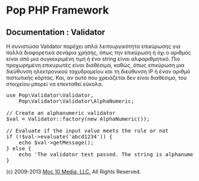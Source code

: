 Pop PHP Framework
=================

Documentation : Validator
-------------------------

Η συνιστώσα Validator παρέχει απλά λειτουργικότητα επικύρωσης για πολλά διαφορετικά σενάρια χρήσης, όπως την επικύρωση ή όχι ο αριθμός είναι από μια συγκεκριμένη τιμή ή ένα string είναι αλφαριθμητικό. Πιο προχωρημένη επικυρωτές είναι διαθέσιμα, καθώς, όπως επικύρωση μια διεύθυνση ηλεκτρονικού ταχυδρομείου και τη διεύθυνση IP ή έναν αριθμό πιστωτικής κάρτας. Και, αν αυτό που χρειάζεται δεν είναι διαθέσιμο, του στοιχείου μπορεί να επεκταθεί εύκολα.

<pre>
use Pop\Validator\Validator,
    Pop\Validator\Validator\AlphaNumeric;

// Create an alphanumeric validator
$val = Validator::factory(new AlphaNumeric());

// Evaluate if the input value meets the rule or not
if (!$val->evaluate('abcd1234')) {
    echo $val->getMessage();
} else {
    echo 'The validator test passed. The string is alphanumeric.';
}
</pre>

(c) 2009-2013 [Moc 10 Media, LLC.](http://www.moc10media.com) All Rights Reserved.
